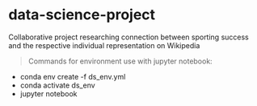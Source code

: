 # data-science-project
Collaborative project researching connection between sporting success and the respective individual representation on Wikipedia

> Commands for environment use with jupyter notebook: 
* conda env create -f ds_env.yml
* conda activate ds_env
* jupyter notebook